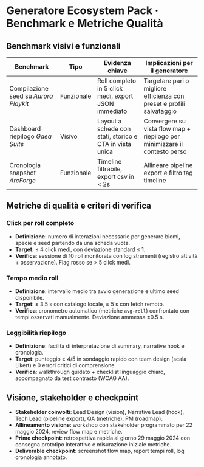 # Generatore Ecosystem Pack · Benchmark e Metriche Qualità

## Benchmark visivi e funzionali

| Benchmark | Tipo | Evidenza chiave | Implicazioni per il generatore |
| --- | --- | --- | --- |
| Compilazione seed su *Aurora Playkit* | Funzionale | Roll completo in 5 click medi, export JSON immediato | Targetare pari o migliore efficienza con preset e profili salvataggio | 
| Dashboard riepilogo *Gaea Suite* | Visivo | Layout a schede con stati, storico e CTA in vista unica | Convergere su vista flow map + riepilogo per minimizzare il contesto perso |
| Cronologia snapshot *ArcForge* | Funzionale | Timeline filtrabile, export csv in < 2s | Allineare pipeline export e filtro tag timeline |

## Metriche di qualità e criteri di verifica

### Click per roll completo
- **Definizione**: numero di interazioni necessarie per generare biomi, specie e seed partendo da una scheda vuota.
- **Target**: ≤ 4 click medi, con deviazione standard ≤ 1.
- **Verifica**: sessione di 10 roll monitorata con log strumenti (registro attività + osservazione). Flag rosso se > 5 click medi.

### Tempo medio roll
- **Definizione**: intervallo medio tra avvio generazione e ultimo seed disponibile.
- **Target**: ≤ 3.5 s con catalogo locale, ≤ 5 s con fetch remoto.
- **Verifica**: cronometro automatico (metriche `avg-roll`) confrontato con tempi osservati manualmente. Deviazione ammessa ±0.5 s.

### Leggibilità riepilogo
- **Definizione**: facilità di interpretazione di summary, narrative hook e cronologia.
- **Target**: punteggio ≥ 4/5 in sondaggio rapido con team design (scala Likert) e 0 errori critici di comprensione.
- **Verifica**: walkthrough guidato + checklist linguaggio chiaro, accompagnato da test contrasto (WCAG AA).

## Visione, stakeholder e checkpoint

- **Stakeholder coinvolti**: Lead Design (vision), Narrative Lead (hook), Tech Lead (pipeline export), QA (metriche), PM (roadmap).
- **Allineamento visione**: workshop con stakeholder programmato per 22 maggio 2024, review flow map e metriche.
- **Primo checkpoint**: retrospettiva rapida al giorno 29 maggio 2024 con consegna prototipo interattivo e misurazione iniziale metriche.
- **Deliverable checkpoint**: screenshot flow map, report tempi roll, log cronologia annotato.
